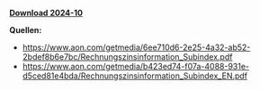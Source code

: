 [**Download 2024-10**](https://downgit.github.io/#/home?url=https://github.com/GeorgGoldbach/Zinsarchiv/tree/master/2024-10)

**Quellen:**
* https://www.aon.com/getmedia/6ee710d6-2e25-4a32-ab52-2bdef8b6e7bc/Rechnungszinsinformation_Subindex.pdf
* https://www.aon.com/getmedia/b423ed74-f07a-4088-931e-d5ced81e4bda/Rechnungszinsinformation_Subindex_EN.pdf
